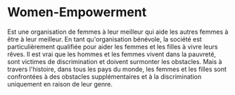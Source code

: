 # Women-Empowerment
Est une organisation de femmes à leur meilleur qui aide les autres femmes à être à leur meilleur. En tant qu'organisation bénévole, la société est particulièrement qualifiée pour aider les femmes et les filles à vivre leurs rêves. Il est vrai que les hommes et les femmes vivent dans la pauvreté, sont victimes de discrimination et doivent surmonter les obstacles. Mais à travers l'histoire, dans tous les pays du monde, les femmes et les filles sont confrontées à des obstacles supplémentaires et à la discrimination uniquement en raison de leur genre.
